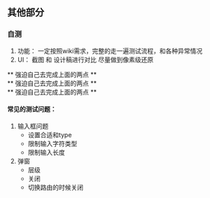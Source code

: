 ## 其他部分

### 自测

1. 功能： 一定按照wiki需求，完整的走一遍测试流程，和各种异常情况
2. UI： 截图 和 设计稿进行对比 尽量做到像素级还原

** 强迫自己去完成上面的两点 **  
** 强迫自己去完成上面的两点 **  
** 强迫自己去完成上面的两点 **

#### 常见的测试问题：

1. 输入框问题
   * 设置合适和type
   * 限制输入字符类型
   * 限制输入长度 
2. 弹窗
   * 层级
   * 关闭
   * 切换路由的时候关闭



